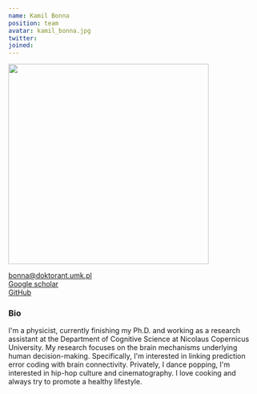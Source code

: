 ```yaml
---
name: Kamil Bonna
position: team
avatar: kamil_bonna.jpg
twitter: 
joined: 
---
```


<img width="400" src="{{site.baseurl}}/images/people/{{page.avatar}}" data-action="zoom">


<i class="fa fa-envelope-o"></i><a href="mailto:finc@umk.pl"> bonna@doktorant.umk.pl</a><br>
<i class="fa fa-bar-chart"></i><a href="https://scholar.google.pl/citations?user=jAQCTbAAAAAJ&hl=pl"> Google scholar</a><br>
<i class="fa fa-github"></i><a href="https://github.com/kbonna"> GitHub</a><br>





### Bio

I'm a physicist, currently finishing my Ph.D. and working as a research assistant at the Department of Cognitive Science at Nicolaus Copernicus University. 
My research focuses on the brain mechanisms underlying human decision-making. 
Specifically, I'm interested in linking prediction error coding with brain connectivity. 
Privately, I dance popping, I'm interested in hip-hop culture and cinematography. 
I love cooking and always try to promote a healthy lifestyle.


